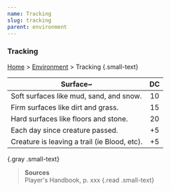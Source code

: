 ```yaml
---
name: Tracking
slug: tracking
parent: environment
---
```

### Tracking
[Home](dm-operations-center) > [Environment](environment) > Tracking {.small-text}

| Surface~ | DC |
|---------|:--:|
| Soft surfaces like mud, sand, and snow. | 10 |
| Firm surfaces like dirt and grass.      | 15 |
| Hard surfaces like floors and stone.    | 20 |
| Each day since creature passed.         | +5 |
| Creature is leaving a trail (ie Blood, etc). | +5 |
{.gray .small-text}


> **Sources** <br/>
> Player's Handbook, p. xxx
{.read .small-text}
